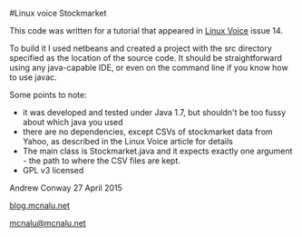 #Linux voice Stockmarket

This code was written for a tutorial that appeared in [Linux Voice](http://linuxvoice.com) issue 14.

To build it I used netbeans and created a project with the src directory specified as the location of the source code. It should be straightforward using any java-capable IDE, or even on the command line if you know how to use javac. 

Some points to note:

- it was developed and tested under Java 1.7, but shouldn't be too fussy about
  which java you used
- there are no dependencies, except CSVs of stockmarket data from Yahoo, as
  described in the Linux Voice article for details
- The main class is Stockmarket.java and it expects exactly one argument - 
  the path to where the CSV files are kept. 
- GPL v3 licensed

Andrew Conway
27 April 2015

[blog.mcnalu.net](http://blog.mcnalu.net)

mcnalu@mcnalu.net

